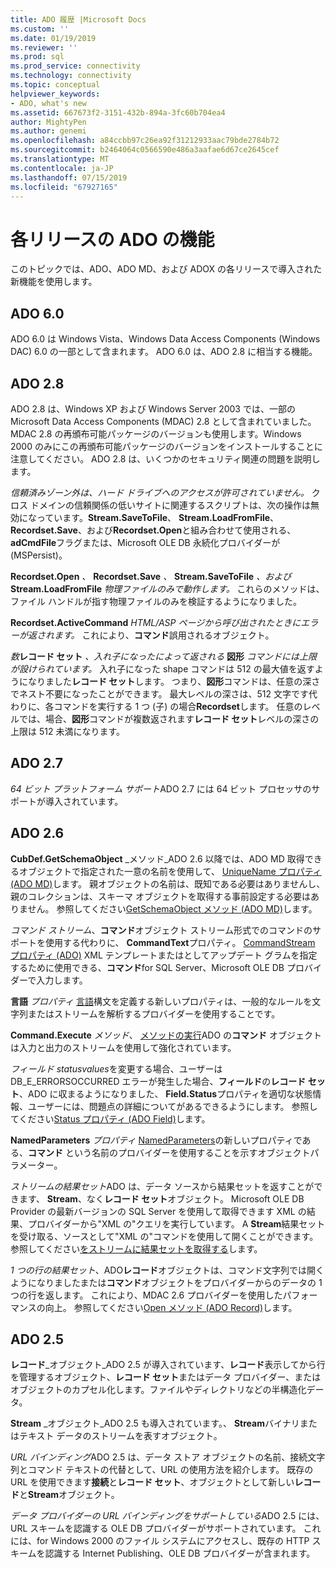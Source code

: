 ```yaml
---
title: ADO 履歴 |Microsoft Docs
ms.custom: ''
ms.date: 01/19/2019
ms.reviewer: ''
ms.prod: sql
ms.prod_service: connectivity
ms.technology: connectivity
ms.topic: conceptual
helpviewer_keywords:
- ADO, what's new
ms.assetid: 667673f2-3151-432b-894a-3fc60b704ea4
author: MightyPen
ms.author: genemi
ms.openlocfilehash: a84ccbb97c26ea92f31212933aac79bde2784b72
ms.sourcegitcommit: b2464064c0566590e486a3aafae6d67ce2645cef
ms.translationtype: MT
ms.contentlocale: ja-JP
ms.lasthandoff: 07/15/2019
ms.locfileid: "67927165"
---
```

# <a name="ado-features-for-each-release"></a>各リリースの ADO の機能

このトピックでは、ADO、ADO MD、および ADOX の各リリースで導入された新機能を使用します。

## <a name="ado-60"></a>ADO 6.0

 ADO 6.0 は Windows Vista、Windows Data Access Components (Windows DAC) 6.0 の一部として含まれます。 ADO 6.0 は、ADO 2.8 に相当する機能。

## <a name="ado-28"></a>ADO 2.8

 ADO 2.8 は、Windows XP および Windows Server 2003 では、一部の Microsoft Data Access Components (MDAC) 2.8 として含まれていました。 MDAC 2.8 の再頒布可能パッケージのバージョンも使用します。Windows 2000 のみにこの再頒布可能パッケージのバージョンをインストールすることに注意してください。 ADO 2.8 は、いくつかのセキュリティ関連の問題を説明します。

 *信頼済みゾーン外は、ハード ドライブへのアクセスが許可されていません。*
クロス ドメインの信頼関係の低いサイトに関連するスクリプトは、次の操作は無効になっています。**Stream.SaveToFile**、 **Stream.LoadFromFile**、 **Recordset.Save**、および**Recordset.Open**と組み合わせて使用される、 **adCmdFile**フラグまたは、Microsoft OLE DB 永続化プロバイダーが (MSPersist)。

 **Recordset.Open** _、_ **Recordset.Save** _、_ **Stream.SaveToFile** _、および_ **Stream.LoadFromFile** _物理ファイルのみで動作します。_
これらのメソッドは、ファイル ハンドルが指す物理ファイルのみを検証するようになりました。

 **Recordset.ActiveCommand** _HTML/ASP ページから呼び出されたときにエラーが返されます。_
これにより、**コマンド**誤用されるオブジェクト。

 _数_**レコード セット** _、入れ子になったによって返される_ **図形** _コマンドには上限が設けられています。_
入れ子になった shape コマンドは 512 の最大値を返すようになりました**レコード セット**します。 つまり、**図形**コマンドは、任意の深さでネスト不要になったことができます。 最大レベルの深さは、512 文字です代わりに、各コマンドを実行する 1 つ (子) の場合**Recordset**します。 任意のレベルでは、場合、**図形**コマンドが複数返されます**レコード セット**レベルの深さの上限は 512 未満になります。

## <a name="ado-27"></a>ADO 2.7

 *64 ビット プラットフォーム サポート*ADO 2.7 には 64 ビット プロセッサのサポートが導入されています。

## <a name="ado-26"></a>ADO 2.6

 **CubDef.GetSchemaObject** _メソッド_ADO 2.6 以降では、ADO MD 取得できるオブジェクトで指定された一意の名前を使用して、 [UniqueName プロパティ (ADO MD)](../../ado/reference/ado-md-api/uniquename-property-ado-md.md)します。 親オブジェクトの名前は、既知である必要はありませんし、親のコレクションは、スキーマ オブジェクトを取得する事前設定する必要はありません。 参照してください[GetSchemaObject メソッド (ADO MD)](../../ado/reference/ado-md-api/getschemaobject-method-ado-md.md)します。

 *コマンド ストリーム*、**コマンド**オブジェクト ストリーム形式でのコマンドのサポートを使用する代わりに、 **CommandText**プロパティ。 [CommandStream プロパティ (ADO)](../../ado/reference/ado-api/commandstream-property-ado.md) XML テンプレートまたはとしてアップデート グラムを指定するために使用できる、**コマンド**for SQL Server、Microsoft OLE DB プロバイダーで入力します。

 **言語** _プロパティ_ [言語](../../ado/reference/ado-api/dialect-property.md)構文を定義する新しいプロパティは、一般的なルールを文字列またはストリームを解析するプロバイダーを使用することです。

 **Command.Execute** _メソッド_、 [メソッドの実行](../../ado/reference/ado-api/execute-method-ado-command.md)ADO の**コマンド** オブジェクトは入力と出力のストリームを使用して強化されています。

 *フィールド statusvalues*を変更する場合、ユーザーは DB_E_ERRORSOCCURRED エラーが発生した場合、**フィールド**の**レコード セット**、ADO に収まるようになりました、 **Field.Status**プロパティを適切な状態情報、ユーザーには、問題点の詳細についてがあるできるようにします。 参照してください[Status プロパティ (ADO Field)](../../ado/reference/ado-api/status-property-ado-field.md)します。

 **NamedParameters** _プロパティ_ [NamedParameters](../../ado/reference/ado-api/namedparameters-property-ado.md)の新しいプロパティである、**コマンド** という名前のプロバイダーを使用することを示すオブジェクトパラメーター。

 *ストリームの結果セット*ADO は、データ ソースから結果セットを返すことができます、 **Stream**、なく**レコード セット**オブジェクト。 Microsoft OLE DB Provider の最新バージョンの SQL Server を使用して取得できます XML の結果、プロバイダーから"XML の"クエリを実行しています。 A **Stream**結果セットを受け取る、ソースとして"XML の"コマンドを使用して開くことができます。 参照してください[をストリームに結果セットを取得する](../../ado/guide/data/retrieving-resultsets-into-streams.md)します。

 *1 つの行の結果セット*、ADO**レコード**オブジェクトは、コマンド文字列では開くようになりましたまたは**コマンド**オブジェクトをプロバイダーからのデータの 1 つの行を返します。 これにより、MDAC 2.6 プロバイダーを使用したパフォーマンスの向上。 参照してください[Open メソッド (ADO Record)](../../ado/reference/ado-api/open-method-ado-record.md)します。

## <a name="ado-25"></a>ADO 2.5

 **レコード**_オブジェクト_ADO 2.5 が導入されています、**レコード**表示してから行を管理するオブジェクト、**レコード セット**またはデータ プロバイダー、またはオブジェクトのカプセル化します。ファイルやディレクトリなどの半構造化データ。

 **Stream** _オブジェクト_ADO 2.5 も導入されています。、 **Stream**バイナリまたはテキスト データのストリームを表すオブジェクト。

 *URL バインディング*ADO 2.5 は、データ ストア オブジェクトの名前、接続文字列とコマンド テキストの代替として、URL の使用方法を紹介します。 既存の URL を使用できます**接続**と**レコード セット**、オブジェクトとして新しい**レコード**と**Stream**オブジェクト。

 *データ プロバイダーの URL バインディングをサポートしている*ADO 2.5 には、URL スキームを認識する OLE DB プロバイダーがサポートされています。 これには、for Windows 2000 のファイル システムにアクセスし、既存の HTTP スキームを認識する Internet Publishing、OLE DB プロバイダーが含まれます。
